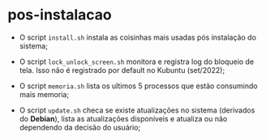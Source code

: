 # pos-instalacao

- O script `install.sh` instala as coisinhas mais usadas pós instalação do sistema;

- O script `lock_unlock_screen.sh` monitora e registra log do bloqueio de tela. Isso não é registrado por default no Kubuntu (set/2022);

- O script `memoria.sh` lista os ultimos 5 processos que estão consumindo mais memoria;

- O script `update.sh` checa se existe atualizações no sistema (derivados do **Debian**), lista as atualizações disponíveis e atualiza ou não dependendo da decisão do usuário;
